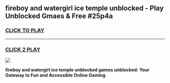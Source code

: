 
## fireboy and watergirl ice temple unblocked - Play Unblocked Gmaes & Free #25p4a
<h3>
<a href="https://news.freeplayer.one?title=fireboy_and_watergirl_ice_temple_unblocked&ref=24F">CLICK TO PLAY</a></h3>
<hr>

<h3>
<a href="https://news.freeplayer.one?title=fireboy_and_watergirl_ice_temple_unblocked&ref=24F">CLICK 2 PLAY</a>
  
</h3>

<a href="https://news.freeplayer.one?title=fireboy_and_watergirl_ice_temple_unblocked&ref=24F/"><img src="https://clearcache.store/games.png"></a>


**fireboy and watergirl ice temple unblocked games unblocked: Your Gateway to Fun and Accessible Online Gaming**

